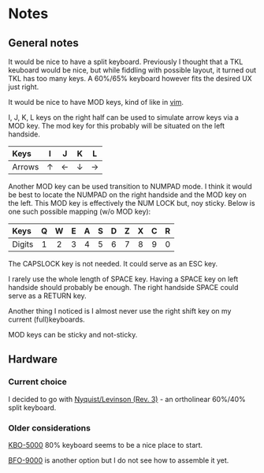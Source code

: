 # Notes

## General notes

It would be nice to have a split keyboard. Previously I thought that a TKL keuboard would be nice, but while fiddling with possible layout, it turned out TKL has too many keys. A 60%/65% keyboard however fits the desired UX just right.

It would be nice to have MOD keys, kind of like in [vim](vim.org).

I, J, K, L keys on the right half can be used to simulate arrow keys via a MOD key. The mod key for this probably will be situated on the left handside.

| Keys   | I | J | K | L |
|:-------|:-:|:-:|:-:|:-:|
| Arrows | ↑ | ← | ↓ | → |

Another MOD key can be used transition to NUMPAD mode. I think it would be best to locate the NUMPAD on the right handside and the MOD key on the left. This MOD key is effectively the NUM LOCK but, noy sticky. Below is one such possible mapping (w/o MOD key):

| Keys   | Q | W | E | A | S | D | Z | X | C | R |
|:-------|:-:|:-:|:-:|:-:|:-:|:-:|:-:|:-:|:-:|:-:|
| Digits | 1 | 2 | 3 | 4 | 5 | 6 | 7 | 8 | 9 | 0 |

The CAPSLOCK key is not needed. It could serve as an ESC key.

I rarely use the whole length of SPACE key. Having a SPACE key on left handside should probably be enough. The right handside SPACE could serve as a RETURN key.

Another thing I noticed is I almost never use the right shift key on my current (full)keyboards.

MOD keys can be sticky and not-sticky.

## Hardware

### Current choice

I decided to go with [Nyquist/Levinson (Rev. 3)](https://keeb.io/collections/split-keyboard-parts/products/nyquist-keyboard) - an ortholinear 60%/40% split keyboard.

### Older considerations

[KBO-5000](https://keeb.io/collections/frontpage/products/kbo-5000-split-staggered-80-keyboard) 80% keyboard seems to be a nice place to start.

[BFO-9000](https://keeb.io/collections/frontpage/products/bfo-9000-keyboard-customizable-full-size-split-ortholinear) is another option but I do not see how to assemble it yet.
